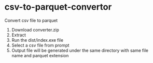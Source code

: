# csv-to-parquet-convertor
Convert csv file to parquet
1. Download converter.zip
2. Extract
3. Run the dist/index.exe file
4. Select a csv file from prompt
5. Output file will be generated under the same directory with same file name and parquet extension
